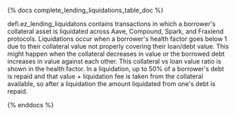 {% docs complete_lending_liquidations_table_doc %}

defi.ez_lending_liquidatons contains transactions in which a borrower's collateral asset is liquidated across Aave, Compound, Spark, and Fraxlend protocols. Liquidations occur when a borrower's health factor goes below 1 due to their collateral value not properly covering their loan/debt value. This might happen when the collateral decreases in value or the borrowed debt increases in value against each other. This collateral vs loan value ratio is shown in the health factor. In a liquidation, up to 50% of a borrower's debt is repaid and that value + liquidation fee is taken from the collateral available, so after a liquidation the amount liquidated from one's debt is repaid. 

{% enddocs %}